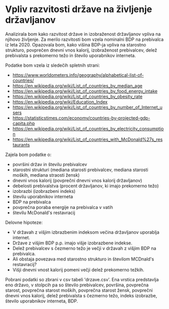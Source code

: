 # Vpliv razvitosti države na življenje državljanov

Analizirala bom kako razvitost države in izobraženost državljanov vpliva na njihovo življenje. Za merilo razvitosti bom vzela nominalni BDP na prebivalca iz leta 2020. Opazovala bom, kako višina BDP-ja vpliva na starostno strukturo, povprečen dnevni vnos kalorij, izobraženost prebivalcev, delež prebivalsta s prekomerno težo in število uporabnikov interneta.

Podatke bom vzela iz sledečih spletnih strani:

* https://www.worldometers.info/geography/alphabetical-list-of-countries/
* https://en.wikipedia.org/wiki/List_of_countries_by_median_age
* https://en.wikipedia.org/wiki/List_of_countries_by_food_energy_intake
* https://en.wikipedia.org/wiki/List_of_countries_by_obesity_rate
* https://en.wikipedia.org/wiki/Education_Index
* https://en.wikipedia.org/wiki/List_of_countries_by_number_of_Internet_users
* https://statisticstimes.com/economy/countries-by-projected-gdp-capita.php
* https://en.wikipedia.org/wiki/List_of_countries_by_electricity_consumption
* https://en.wikipedia.org/wiki/List_of_countries_with_McDonald%27s_restaurants

Zajela bom podatke o:

* površini držav in številu prebivalcev
* starostni strukturi (mediana starosti prebivalcev, mediana starosti moških, mediana straosti žensk)
* dnevni vnos kalorij (povprečni dnevni vnos kalorij državljanov)
* debelosti prebivalstva (procent državljanov, ki imajo prekomerno težo)
* izobrazbi (izobrazbeni indeks)
* številu uporabnikov interneta
* BDP na prebivalca
* povprečna poraba energije na prebivalca v vatih
* številu McDonald's restavracij

Delovne hipoteze:

* V državah z višjim izbrazbenim indeksom večina državljanov uporablja internet.
* Države z višjim BDP p.p. imajo višje izobrazbene indekse.
* Delež prebivalcev s čezmerno težo je večji v državah z višjim BDP na prebivalca.
* Ali obstaja povezava med starostno strukturo in številom MCDnald's restavracij?
* Višji dnevni vnost kalorij pomeni večji delež prekomerno težkih.

Pobrani podatki so zbrani v csv tabeli 'drzave.csv'. Ena vrstica predstavlja eno državo, v stolpcih pa so število prebivalcev, površina, povprečna starost, povprečna starost moških, povprečna starost žensk, povprečni dnevni vnos kalorij, delež prebivalsta s čezmerno težo, indeks izobrazbe, število uporabnikov interneta, BDP.
